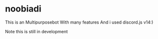 # noobiadi
This is an Multipurposebot With many features And i used discord.js v14:)

Note this is still in development
